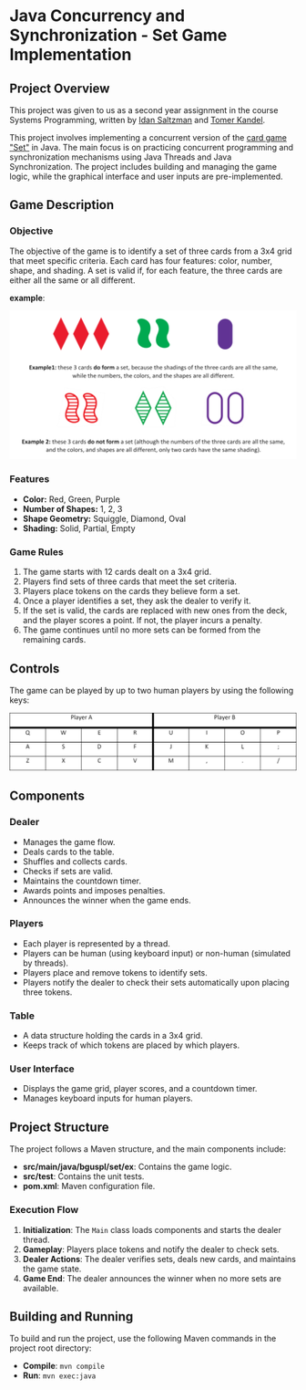 # Java Concurrency and Synchronization - Set Game Implementation

## Project Overview

This project was given to us as a second year assignment in the course Systems Programming, written by [Idan Saltzman](https://github.com/idsa0) and [Tomer Kandel](https://github.com/teramisuskandel).

This project involves implementing a concurrent version of the [card game "Set"](https://en.wikipedia.org/wiki/Set_(card_game)) in Java. The main focus is on practicing concurrent programming and synchronization mechanisms using Java Threads and Java Synchronization. The project includes building and managing the game logic, while the graphical interface and user inputs are pre-implemented.

## Game Description

### Objective
The objective of the game is to identify a set of three cards from a 3x4 grid that meet specific criteria. Each card has four features: color, number, shape, and shading. A set is valid if, for each feature, the three cards are either all the same or all different.

**example**:

![](images/validity_examples.png)

### Features
- **Color:** Red, Green, Purple
- **Number of Shapes:** 1, 2, 3
- **Shape Geometry:** Squiggle, Diamond, Oval
- **Shading:** Solid, Partial, Empty

### Game Rules
1. The game starts with 12 cards dealt on a 3x4 grid.
2. Players find sets of three cards that meet the set criteria.
3. Players place tokens on the cards they believe form a set.
4. Once a player identifies a set, they ask the dealer to verify it.
5. If the set is valid, the cards are replaced with new ones from the deck, and the player scores a point. If not, the player incurs a penalty.
6. The game continues until no more sets can be formed from the remaining cards.

## Controls

The game can be played by up to two human players by using the following keys:

![](images/controls.png)

## Components

### Dealer
- Manages the game flow.
- Deals cards to the table.
- Shuffles and collects cards.
- Checks if sets are valid.
- Maintains the countdown timer.
- Awards points and imposes penalties.
- Announces the winner when the game ends.

### Players
- Each player is represented by a thread.
- Players can be human (using keyboard input) or non-human (simulated by threads).
- Players place and remove tokens to identify sets.
- Players notify the dealer to check their sets automatically upon placing three tokens.

### Table
- A data structure holding the cards in a 3x4 grid.
- Keeps track of which tokens are placed by which players.

### User Interface
- Displays the game grid, player scores, and a countdown timer.
- Manages keyboard inputs for human players.

## Project Structure

The project follows a Maven structure, and the main components include:

- **src/main/java/bguspl/set/ex**: Contains the game logic.
- **src/test**: Contains the unit tests.
- **pom.xml**: Maven configuration file.

### Execution Flow
1. **Initialization**: The `Main` class loads components and starts the dealer thread.
2. **Gameplay**: Players place tokens and notify the dealer to check sets.
3. **Dealer Actions**: The dealer verifies sets, deals new cards, and maintains the game state.
4. **Game End**: The dealer announces the winner when no more sets are available.

## Building and Running

To build and run the project, use the following Maven commands in the project root directory:

- **Compile**: `mvn compile`
- **Run**: `mvn exec:java`
